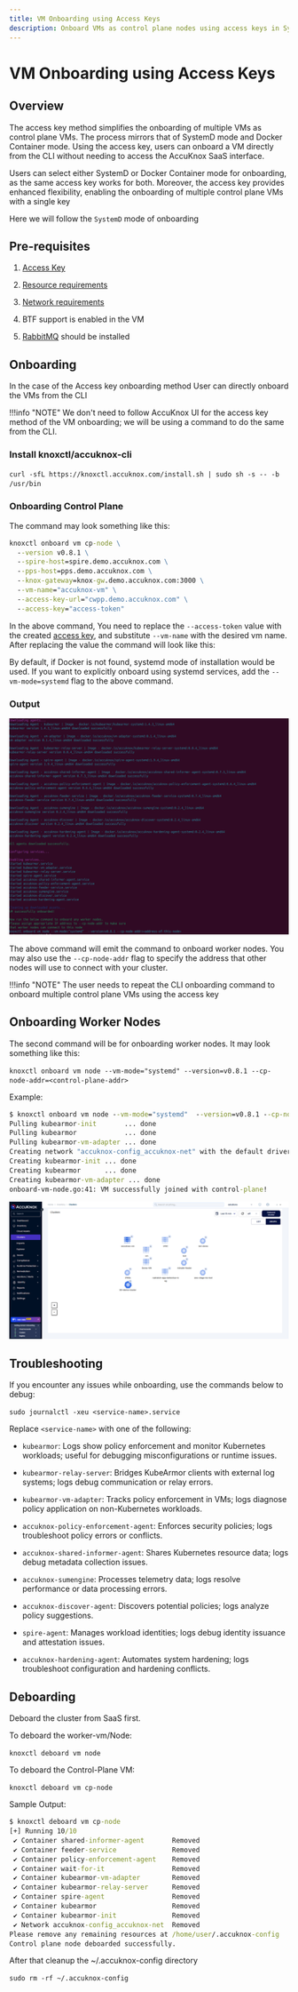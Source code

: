 ```yaml
---
title: VM Onboarding using Access Keys
description: Onboard VMs as control plane nodes using access keys in SystemD mode or Docker Container mode. Learn how to onboard and deboard VMs using the access key method.
---
```


# VM Onboarding using Access Keys

## Overview

The access key method simplifies the onboarding of multiple VMs as control plane VMs. The process mirrors that of SystemD mode and Docker Container mode. Using the access key, users can onboard a VM directly from the CLI without needing to access the AccuKnox SaaS interface.

Users can select either SystemD or Docker Container mode for onboarding, as the same access key works for both. Moreover, the access key provides enhanced flexibility, enabling the onboarding of multiple control plane VMs with a single key

Here we will follow the `SystemD` mode of onboarding

## Pre-requisites

1. [Access Key](https://help.accuknox.com/how-to/create-access-keys/ "https://help.accuknox.com/how-to/create-access-keys/")

2. [Resource requirements](https://help.accuknox.com/how-to/vm-onboard-deboard-systemd/#resource-requirements "https://help.accuknox.com/how-to/vm-onboard-deboard-systemd/#resource-requirements")

3. [Network requirements](https://help.accuknox.com/how-to/vm-onboard-deboard-systemd/#network-requirements "https://help.accuknox.com/how-to/vm-onboard-deboard-systemd/#network-requirements")

4. BTF support is enabled in the VM

5. [RabbitMQ](https://www.rabbitmq.com/docs/download "https://www.rabbitmq.com/docs/download") should be installed

## Onboarding

In the case of the Access key onboarding method User can directly onboard the VMs from the CLI

!!!info "NOTE"
    We don't need to follow AccuKnox UI for the access key method of the VM onboarding; we will be using a command to do the same from the CLI.

### Install knoxctl/accuknox-cli

`curl -sfL https://knoxctl.accuknox.com/install.sh | sudo sh -s -- -b /usr/bin`

### Onboarding Control Plane

The command may look something like this:

```cmd
knoxctl onboard vm cp-node \
  --version v0.8.1 \
  --spire-host=spire.demo.accuknox.com \
  --pps-host=pps.demo.accuknox.com \
  --knox-gateway=knox-gw.demo.accuknox.com:3000 \
  --vm-name="accuknox-vm" \
  --access-key-url="cwpp.demo.accuknox.com" \
  --access-key="access-token"
```

In the above command, You need to replace the `--access-token` value with the created [access key](https://help.accuknox.com/how-to/create-access-keys/ "https://help.accuknox.com/how-to/create-access-keys/"), and substitute `--vm-name` with the desired vm name. After replacing the value the command will look like this:

By default, if Docker is not found, systemd mode of installation would be used. If you want to explicitly onboard using systemd services, add the `--vm-mode=systemd` flag to the above command.

### Output



![image-20241231-132346.png](./images/vm-onboard-access-keys/1.png)

The above command will emit the command to onboard worker nodes. You may also use the `--cp-node-addr` flag to specify the address that other nodes will use to connect with your cluster.

!!!info "NOTE"
    The user needs to repeat the CLI onboarding command to onboard multiple control plane VMs using the access key

## Onboarding Worker Nodes

The second command will be for onboarding worker nodes. It may look something like this:

`knoxctl onboard vm node --vm-mode="systemd" --version=v0.8.1 --cp-node-addr=<control-plane-addr>`

Example:

```cmd
$ knoxctl onboard vm node --vm-mode="systemd"  --version=v0.8.1 --cp-node-addr=192.168.56.106
Pulling kubearmor-init       ... done
Pulling kubearmor            ... done
Pulling kubearmor-vm-adapter ... done
Creating network "accuknox-config_accuknox-net" with the default driver
Creating kubearmor-init ... done
Creating kubearmor      ... done
Creating kubearmor-vm-adapter ... done
onboard-vm-node.go:41: VM successfully joined with control-plane!
```

![image-20241231-133957.png](./images/vm-onboard-access-keys/2.png)

## Troubleshooting

If you encounter any issues while onboarding, use the commands below to debug:

`sudo journalctl -xeu <service-name>.service`

Replace `<service-name>` with one of the following:

- `kubearmor`: Logs show policy enforcement and monitor Kubernetes workloads; useful for debugging misconfigurations or runtime issues.

- `kubearmor-relay-server`: Bridges KubeArmor clients with external log systems; logs debug communication or relay errors.

- `kubearmor-vm-adapter`: Tracks policy enforcement in VMs; logs diagnose policy application on non-Kubernetes workloads.

- `accuknox-policy-enforcement-agent`: Enforces security policies; logs troubleshoot policy errors or conflicts.

- `accuknox-shared-informer-agent`: Shares Kubernetes resource data; logs debug metadata collection issues.

- `accuknox-sumengine`: Processes telemetry data; logs resolve performance or data processing errors.

- `accuknox-discover-agent`: Discovers potential policies; logs analyze policy suggestions.

- `spire-agent`: Manages workload identities; logs debug identity issuance and attestation issues.

- `accuknox-hardening-agent`: Automates system hardening; logs troubleshoot configuration and hardening conflicts.

## Deboarding

Deboard the cluster from SaaS first.

To deboard the worker-vm/Node:

`knoxctl deboard vm node`

To deboard the Control-Plane VM:

`knoxctl deboard vm cp-node`

Sample Output:

```cmd
$ knoxctl deboard vm cp-node
[+] Running 10/10
 ✔ Container shared-informer-agent       Removed                                                                   0.6s
 ✔ Container feeder-service              Removed                                                                   0.6s
 ✔ Container policy-enforcement-agent    Removed                                                                   0.8s
 ✔ Container wait-for-it                 Removed                                                                   0.0s
 ✔ Container kubearmor-vm-adapter        Removed                                                                   5.6s
 ✔ Container kubearmor-relay-server      Removed                                                                   1.5s
 ✔ Container spire-agent                 Removed                                                                   0.5s
 ✔ Container kubearmor                   Removed                                                                  10.4s
 ✔ Container kubearmor-init              Removed                                                                   0.0s
 ✔ Network accuknox-config_accuknox-net  Removed                                                                   0.3s
Please remove any remaining resources at /home/user/.accuknox-config
Control plane node deboarded successfully.

```

After that cleanup the ~/.accuknox-config directory

`sudo rm -rf ~/.accuknox-config`
